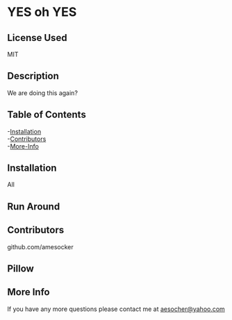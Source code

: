 # YES oh YES
## License Used 
  MIT
## Description 
We are doing this again?
## Table of Contents
  -[Installation](#Installation)  
  -[Contributors](#Contributors)  
  -[More-Info](#More-Info)  
## Installation 
All
## Run Around

## Contributors 
  github.com/amesocker
## Pillow
## More Info 
If you have any more questions please contact me at aesocher@yahoo.com
     

